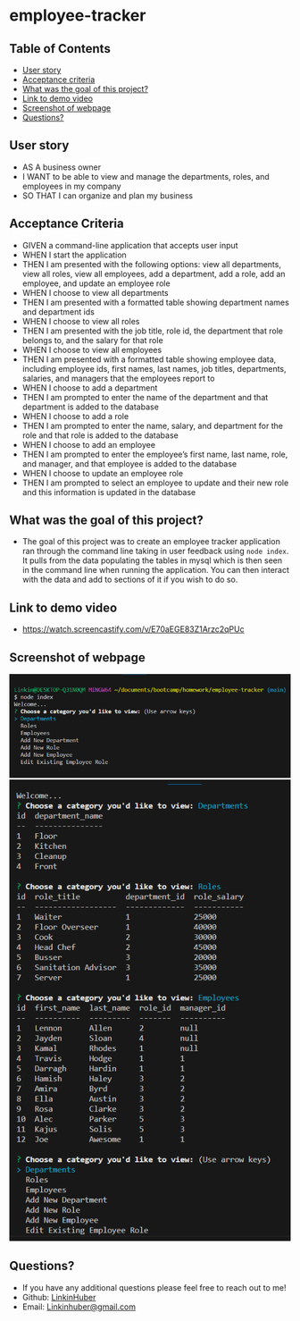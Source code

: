 # employee-tracker

## Table of Contents
* [User story](#user-story)
* [Acceptance criteria](#acceptance-criteria)
* [What was the goal of this project?](#what-was-the-goal-of-this-project)
* [Link to demo video](#link-to-demo-video)
* [Screenshot of webpage](#screenshot-of-webpage)
* [Questions?](#questions)

## User story
- AS A business owner
- I WANT to be able to view and manage the departments, roles, and employees in my company
- SO THAT I can organize and plan my business

## Acceptance Criteria
- GIVEN a command-line application that accepts user input
- WHEN I start the application
- THEN I am presented with the following options: view all departments, view all roles, view all employees, add a department, add a role, add an employee, and update an employee role
- WHEN I choose to view all departments
- THEN I am presented with a formatted table showing department names and department ids
- WHEN I choose to view all roles
- THEN I am presented with the job title, role id, the department that role belongs to, and the salary for that role
- WHEN I choose to view all employees
- THEN I am presented with a formatted table showing employee data, including employee ids, first names, last names, job titles, departments, salaries, and managers that the employees report to
- WHEN I choose to add a department
- THEN I am prompted to enter the name of the department and that department is added to the database
- WHEN I choose to add a role
- THEN I am prompted to enter the name, salary, and department for the role and that role is added to the database
- WHEN I choose to add an employee
- THEN I am prompted to enter the employee’s first name, last name, role, and manager, and that employee is added to the database
- WHEN I choose to update an employee role
- THEN I am prompted to select an employee to update and their new role and this information is updated in the database

## What was the goal of this project?
- The goal of this project was to create an employee tracker application ran through the command line taking in user feedback using `node index`. It pulls from the data populating the tables in mysql which is then seen in the command line when running the application. You can then interact with the data and add to sections of it if you wish to do so. 

## Link to demo video
- https://watch.screencastify.com/v/E70aEGE83Z1Arzc2qPUc

## Screenshot of webpage
![Screenshot of home page](./images/Screenshot%202023-06-03%20174148.png)
![Screenshot of home page](./images/Screenshot%202023-06-03%20174235.png)

## Questions?
  - If you have any additional questions please feel free to reach out to me!
  - Github: [LinkinHuber](https://github.com/LinkinHuber)
  - Email: Linkinhuber@gmail.com